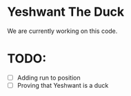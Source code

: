 # Yeshwant The Duck
We are currently working on this code.
# TODO:
- [ ] Adding run to position
- [ ] Proving that Yeshwant is a duck